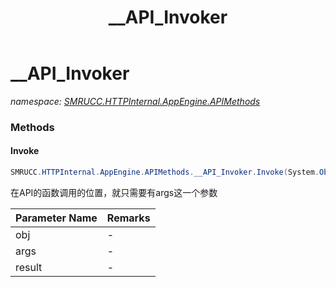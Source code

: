 ﻿---
title: __API_Invoker
---

# __API_Invoker
_namespace: [SMRUCC.HTTPInternal.AppEngine.APIMethods](N-SMRUCC.HTTPInternal.AppEngine.APIMethods.html)_





### Methods

#### Invoke
```csharp
SMRUCC.HTTPInternal.AppEngine.APIMethods.__API_Invoker.Invoke(System.Object,System.String,System.String@)
```
在API的函数调用的位置，就只需要有args这一个参数

|Parameter Name|Remarks|
|--------------|-------|
|obj|-|
|args|-|
|result|-|



